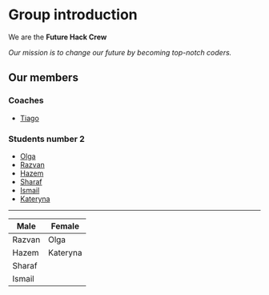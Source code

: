 # Group introduction

We are the **Future Hack Crew**

_Our mission is to change our future by becoming top-notch coders._

## Our members


### Coaches

- [Tiago](Tiago.md)


### Students number 2 

- [Olga](Olga.md)
- [Razvan](Razvan.md)
- [Hazem](Hazem.md)
- [Sharaf](Sharaf.md)
- [Ismail](Ismail.md)
- [Kateryna](Kateryna.md)


------

| Male   | Female  |
|--------|---------|
| Razvan | Olga    |
| Hazem  | Kateryna|
| Sharaf |
| Ismail |

